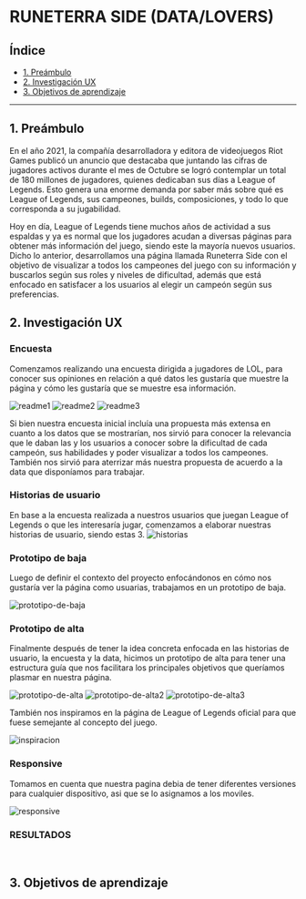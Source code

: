 # RUNETERRA SIDE (DATA/LOVERS)

## Índice

- [1. Preámbulo](#1-preámbulo)
- [2. Investigación UX](#2-Investigación-UX)
- [3. Objetivos de aprendizaje](#3-Objetivos-de-aprendizaje)

---

## 1. Preámbulo

En el año 2021, la compañía desarrolladora y editora de videojuegos Riot Games publicó un anuncio que destacaba que juntando las cifras de jugadores activos durante el mes de Octubre se logró contemplar un total de 180 millones de jugadores, quienes dedicaban sus días a League of Legends. Esto genera una enorme demanda por saber más sobre qué es League of Legends, sus campeones, builds, composiciones, y todo lo que corresponda a su jugabilidad.

Hoy en día, League of Legends tiene muchos años de actividad a sus espaldas y ya es normal que los jugadores acudan a diversas páginas para obtener más información del juego, siendo este la mayoría nuevos usuarios. Dicho lo anterior, desarrollamos una página llamada Runeterra Side con el objetivo de visualizar a todos los campeones del juego con su información y buscarlos según sus roles y niveles de dificultad, además que está enfocado en satisfacer a los usuarios al elegir un campeón según sus preferencias.

## 2. Investigación UX

### Encuesta

Comenzamos realizando una encuesta dirigida a jugadores de LOL, para conocer sus opiniones en relación a qué datos les gustaría que muestre la página y cómo les gustaría que se muestre esa información.

![readme1](https://raw.githubusercontent.com/MariannyBatista/SCL020-data-lovers/main/src/readme/readme1.jpg)
![readme2](https://raw.githubusercontent.com/MariannyBatista/SCL020-data-lovers/main/src/readme/readme2.jpg)
![readme3](https://raw.githubusercontent.com/MariannyBatista/SCL020-data-lovers/main/src/readme/readme3.jpg)

Si bien nuestra encuesta inicial incluía una propuesta más extensa en cuanto a los datos que se mostrarían, nos sirvió para conocer la relevancia que le daban las y los usuarios a conocer sobre la dificultad de cada campeón, sus habilidades y poder visualizar a todos los campeones. También nos sirvió para aterrizar más nuestra propuesta de acuerdo a la data que disponíamos para trabajar.

### Historias de usuario

En base a la encuesta realizada a nuestros usuarios que juegan League of Legends o que les interesaría jugar, comenzamos a elaborar nuestras historias de usuario, siendo estas 3.
![historias](https://raw.githubusercontent.com/MariannyBatista/SCL020-data-lovers/main/src/readme/historias.png)

### Prototipo de baja

Luego de definir el contexto del proyecto enfocándonos en cómo nos gustaría ver la página como usuarias, trabajamos en un prototipo de baja.

![prototipo-de-baja](https://raw.githubusercontent.com/MariannyBatista/SCL020-data-lovers/main/src/readme/prototipo%20de%20baja.png)

### Prototipo de alta

Finalmente después de tener la idea concreta enfocada en las historias de usuario, la encuesta y la data, hicimos un prototipo de alta para tener una estructura guía que nos facilitara los principales objetivos que queríamos plasmar en nuestra página.

![prototipo-de-alta](https://raw.githubusercontent.com/MariannyBatista/SCL020-data-lovers/main/src/readme/prototipo%20de%20alta.png)
![prototipo-de-alta2](https://raw.githubusercontent.com/MariannyBatista/SCL020-data-lovers/main/src/readme/prototipo%20de%20alta2.png)
![prototipo-de-alta3](https://raw.githubusercontent.com/MariannyBatista/SCL020-data-lovers/main/src/readme/prototipo%20de%20alta3.png)

También nos inspiramos en la página de League of Legends oficial para que fuese semejante al concepto del juego.

![inspiracion](https://raw.githubusercontent.com/MariannyBatista/SCL020-data-lovers/main/src/readme/inspiracion.png)

### Responsive

Tomamos en cuenta que nuestra pagina debia de tener diferentes versiones para cualquier dispositivo, asi que se lo asignamos a los moviles.

![responsive](https://raw.githubusercontent.com/MariannyBatista/SCL020-data-lovers/main/src/readme/responsive.png)

### RESULTADOS

![]()
![]()
![]()

## 3. Objetivos de aprendizaje
